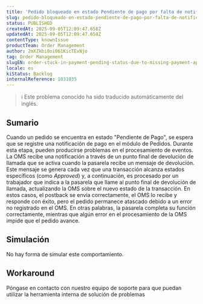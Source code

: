 ```yaml
---
title: 'Pedido bloqueado en estado Pendiente de pago por falta de notificación de pago aprobado'
slug: pedido-bloqueado-en-estado-pendiente-de-pago-por-falta-de-notificacion-de-pago-aprobado
status: PUBLISHED
createdAt: 2025-09-05T12:09:47.658Z
updatedAt: 2025-09-05T12:09:47.658Z
contentType: knownIssue
productTeam: Order Management
author: 2mXZkbi0oi061KicTExNjo
tag: Order Management
slugEN: order-stuck-in-payment-pending-status-due-to-missing-payment-approved-notification
locale: es
kiStatus: Backlog
internalReference: 1031035
---
```


>ℹ️ Este problema conocido ha sido traducido automáticamente del inglés.

## Sumario



Cuando un pedido se encuentra en estado "Pendiente de Pago", se espera que se registre una notificación de pago en el módulo de Pedidos. Durante esta etapa, pueden producirse problemas en el procesamiento de eventos.
La OMS recibe una notificación a través de un punto final de devolución de llamada que se activa cuando la pasarela recibe un mensaje de devolución. Este mensaje se genera cada vez que una transacción alcanza estados específicos (como _Approved_) y, a continuación, es procesado por un trabajador que indica a la pasarela que llame al punto final de devolución de llamada, actualizando la OMS sobre el nuevo estado de la transacción.
En estos casos, el postback se envía correctamente, el OMS lo recibe y responde con éxito, pero el pedido permanece atascado debido a un error no registrado en el OMS.
En otras palabras, la pasarela completa su función correctamente, mientras que algún error en el procesamiento de la OMS impide que el pedido avance.

## Simulación



No hay forma de simular este comportamiento.

## Workaround



Póngase en contacto con nuestro equipo de soporte para que puedan utilizar la herramienta interna de solución de problemas



